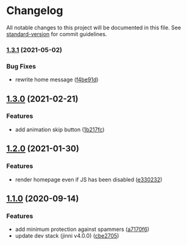 # Changelog

All notable changes to this project will be documented in this file. See [standard-version](https://github.com/conventional-changelog/standard-version) for commit guidelines.

### [1.3.1](https://github.com/LeKangouroo/lekangouroo.net/compare/v1.3.0...v1.3.1) (2021-05-02)


### Bug Fixes

* rewrite home message ([f4be91d](https://github.com/LeKangouroo/lekangouroo.net/commit/f4be91db5450ba35c7d19870026144122487cf44))

## [1.3.0](https://github.com/LeKangouroo/lekangouroo.me-v2/compare/v1.2.0...v1.3.0) (2021-02-21)


### Features

* add animation skip button ([1b217fc](https://github.com/LeKangouroo/lekangouroo.me-v2/commit/1b217fc77701d56e453a191c1be7eaabc615fc9b))

## [1.2.0](https://github.com/LeKangouroo/lekangouroo.me-v2/compare/v1.1.0...v1.2.0) (2021-01-30)


### Features

* render homepage even if JS has been disabled ([e330232](https://github.com/LeKangouroo/lekangouroo.me-v2/commit/e3302327841401a61bccde00005ee442e4c4715e))

## [1.1.0](https://github.com/LeKangouroo/lekangouroo.me-v2/compare/v1.0.0...v1.1.0) (2020-09-14)


### Features

* add minimum protection against spammers ([a7170f6](https://github.com/LeKangouroo/lekangouroo.me-v2/commit/a7170f66b53129c24c2b6a35dfe0fc0b26807e3c))
* update dev stack (jinni v4.0.0) ([cbe2705](https://github.com/LeKangouroo/lekangouroo.me-v2/commit/cbe27056aa09b2a0563d98f7c50694fe6da0a1a0))
